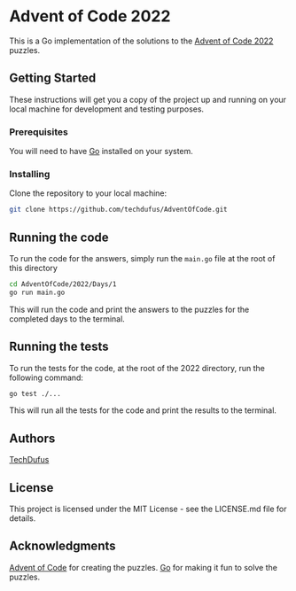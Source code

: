 # Advent of Code 2022
This is a Go implementation of the solutions to the [Advent of Code 2022](https://adventofcode.com/2022) puzzles.

## Getting Started
These instructions will get you a copy of the project up and running on your local machine for development and testing purposes.

### Prerequisites
You will need to have [Go](https://golang.org/) installed on your system.

### Installing
Clone the repository to your local machine:
```bash
git clone https://github.com/techdufus/AdventOfCode.git
```
## Running the code
To run the code for the answers, simply run the `main.go` file at the root of this directory
```bash
cd AdventOfCode/2022/Days/1
go run main.go
```
This will run the code and print the answers to the puzzles for the completed days to the terminal.

## Running the tests
To run the tests for the code, at the root of the 2022 directory, run the following command:
```bash
go test ./...
```
This will run all the tests for the code and print the results to the terminal.

## Authors
[TechDufus](https://github.com/techdufus)
## License
This project is licensed under the MIT License - see the LICENSE.md file for details.

## Acknowledgments
[Advent of Code](https://adventofcode.com/) for creating the puzzles.
[Go](https://golang.org/) for making it fun to solve the puzzles.
